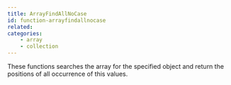 ```yaml
---
title: ArrayFindAllNoCase
id: function-arrayfindallnocase
related:
categories:
    - array
    - collection
---
```


These functions searches the array for the specified object and return the positions of all occurrence of this values.